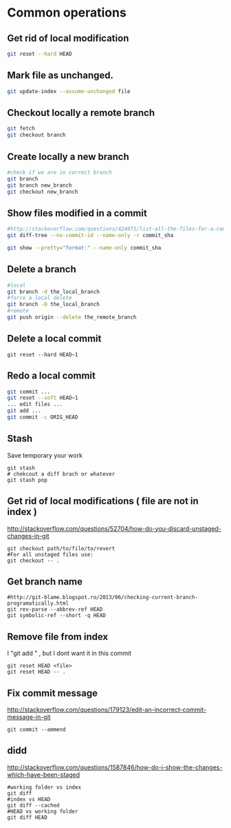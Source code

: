 
# Common operations

## Get rid of local modification

~~~bash
git reset --hard HEAD
~~~

## Mark file as unchanged.

~~~bash
git update-index --assume-unchanged file
~~~

## Checkout locally a remote branch

~~~bash
git fetch
git checkout branch
~~~

## Create locally a new branch

~~~bash
#check if we are in correct branch
git branch
git branch new_branch
git checkout new_branch
~~~

## Show files modified in a commit

~~~bash
#http://stackoverflow.com/questions/424071/list-all-the-files-for-a-commit-in-git
git diff-tree --no-commit-id --name-only -r commit_sha

git show --pretty="format:" --name-only commit_sha
~~~

## Delete a branch

~~~bash
#local
git branch -d the_local_branch
#force a local delete
git branch -D the_local_branch
#remote
git push origin --delete the_remote_branch
~~~

## Delete a local commit

~~~
git reset --hard HEAD~1
~~~

## Redo a local commit

~~~bash
git commit ...
git reset --soft HEAD~1
... edit files ...
git add ...
git commit -c ORIG_HEAD
~~~

## Stash

Save temporary your work

~~~
git stash
# chekcout a diff brach or whatever
git stash pop
~~~

## Get rid of local modifications ( file are not in index )

http://stackoverflow.com/questions/52704/how-do-you-discard-unstaged-changes-in-git

~~~
git checkout path/to/file/to/revert
#For all unstaged files use:
git checkout -- .
~~~

## Get branch name

~~~
#http://git-blame.blogspot.ro/2013/06/checking-current-branch-programatically.html
git rev-parse --abbrev-ref HEAD
git symbolic-ref --short -q HEAD
~~~

## Remove file from index

I "git add <file>" , but I dont want it in this commit

~~~
git reset HEAD <file>
git reset HEAD -- .
~~~

## Fix commit message

http://stackoverflow.com/questions/179123/edit-an-incorrect-commit-message-in-git

~~~
git commit --ammend
~~~


## didd

http://stackoverflow.com/questions/1587846/how-do-i-show-the-changes-which-have-been-staged

~~~
#working folder vs index
git diff
#index vs HEAD
git diff --cached
#HEAD vs working folder
git diff HEAD
~~~